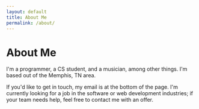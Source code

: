 ```yaml
---
layout: default
title: About Me
permalink: /about/
---
```


# About Me

I'm a programmer, a CS student, and a musician, among other things. I'm
based out of the Memphis, TN area.

If you'd like to get in touch, my email is at the bottom of the page. I'm
currently looking for a job in the software or web development industries; if
your team needs help, feel free to contact me with an offer.
